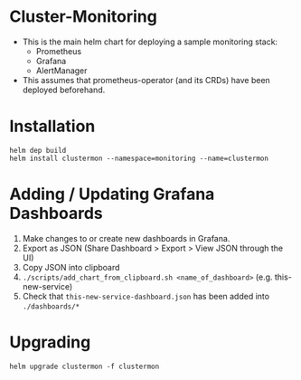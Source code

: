 # Cluster-Monitoring

- This is the main helm chart for deploying a sample monitoring stack:
  - Prometheus
  - Grafana
  - AlertManager
- This assumes that prometheus-operator (and its CRDs) have been deployed beforehand.

# Installation

```
helm dep build
helm install clustermon --namespace=monitoring --name=clustermon
```

# Adding / Updating Grafana Dashboards


1. Make changes to or create new dashboards in Grafana.
2. Export as JSON (Share Dashboard > Export > View JSON through the UI)
3. Copy JSON into clipboard
4. `./scripts/add_chart_from_clipboard.sh <name_of_dashboard>` (e.g. this-new-service)
5. Check that `this-new-service-dashboard.json` has been added into `./dashboards/*`

# Upgrading

`helm upgrade clustermon -f clustermon`

